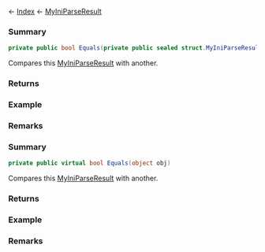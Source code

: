 ← [Index](Api-Index) ← [MyIniParseResult](VRage.Game.ModAPI.Ingame.Utilities.MyIniParseResult)

### Summary

```csharp
private public bool Equals(private public sealed struct.MyIniParseResult other)
```

Compares this [MyIniParseResult](VRage.Game.ModAPI.Ingame.Utilities.MyIniParseResult) with another.

### Returns



### Example

### Remarks

### Summary

```csharp
private public virtual bool Equals(object obj)
```

Compares this [MyIniParseResult](VRage.Game.ModAPI.Ingame.Utilities.MyIniParseResult) with another.

### Returns



### Example

### Remarks

